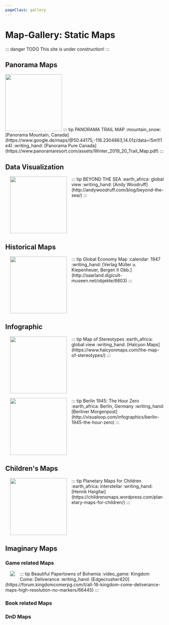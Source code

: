 ```yaml
---
pageClass: gallery
---
```

# Map-Gallery: Static Maps

::: danger TODO
This site is under construction!
:::

## Panorama Maps

<img src="https://www.panoramaresort.com/assets/Winter_2019_20_Trail_Map_website.jpg"  style="text-align:center; height:180px;" />
::: tip PANORAMA TRAIL MAP
:mountain_snow:  [Panorama Mountain, Canada](https://www.google.de/maps/@50.44175,-116.2304863,14.01z/data=!5m1!1e4)  
:writing_hand:  [Panorama Pure Canada](https://www.panoramaresort.com/assets/Winter_2019_20_Trail_Map.pdf)
:::
<p style="clear:both;"></p>

## Data Visualization

<img src="http://andywoodruff.com/blog/wp-content/uploads/2016/03/australia.jpg"  style="text-align:center; height:180px; float: left; margin: 0px 15px 15px 15px;"/>
::: tip BEYOND THE SEA
:earth_africa: global view  
:writing_hand:  [Andy Woodruff](http://andywoodruff.com/blog/beyond-the-sea/)
:::
<p style="clear:both;"></p>

## Historical Maps

<img src="https://imgur.com/qVBb5dW"  style="text-align:center; height:180px;float: left; margin: 0px 15px 15px 15px;"/>
::: tip Global Economy Map
:calendar: 1947  
:writing_hand:  [Verlag Müller u. Kiepenheuer, Bergen II Obb.](http://saarland.digicult-museen.net/objekte/6603)
:::
<p style="clear:both;"></p>

## Infographic 

<img src="https://images.squarespace-cdn.com/content/v1/55a676ebe4b0e7324c26d410/1459594527468-JYBNEE4XGXV24FB311PR/ke17ZwdGBToddI8pDm48kFIqeyKIx_4CypQkVpvjGEhZw-zPPgdn4jUwVcJE1ZvWQUxwkmyExglNqGp0IvTJZamWLI2zvYWH8K3-s_4yszcp2ryTI0HqTOaaUohrI8PIPVlqm4eRhrC4xHj1sUz6u8KOKL79uYahDQ3N51Lax9cKMshLAGzx4R3EDFOm1kBS/Stereotypes4.jpg?format=1500w"  style="text-align:center; height:180px;float: left; margin: 0px 15px 15px 15px;"/>
::: tip Map of Stereotypes
:earth_africa: global view  
:writing_hand:  [Halcyon Maps](https://www.halcyonmaps.com/the-map-of-stereotypes/)
:::
<p style="clear:both;"></p>

<img src="http://visualoop.com/media/2016/03/Stunde-Null-Berlin-1945-1040x676.jpg"  style="text-align:center; height:180px;float: left; margin: 0px 15px 15px 15px;"/>
::: tip Berlin 1945: The Hour Zero
:earth_africa: Berlin, Germany  
:writing_hand:  [Berliner Morgenpost](http://visualoop.com/infographics/berlin-1945-the-hour-zero)
:::
<p style="clear:both;"></p>

## Children's Maps

<img src="https://childrensmaps.files.wordpress.com/2014/11/mars_en_m.jpg"  style="text-align:center; height:180px;float: left; margin: 0px 15px 15px 15px;"/>
::: tip Planetary Maps for Children
:earth_africa: interstellar  
:writing_hand:  [Henrik Hargitai](https://childrensmaps.wordpress.com/planetary-maps-for-children/)
:::
<p style="clear:both;"></p>

## Imaginary Maps 

### Game related Maps

<img src="https://i.postimg.cc/mchMXZsR/Full-Map-Hi-Res-cut.jpg"  style="float: left; margin: 0px 15px 15px 15px;"/>
::: tip Beautiful Papertowns of Bohemia
:video_game:  Kingdom Come: Deliverance  
:writing_hand:  [Edgecrusher420](https://forum.kingdomcomerpg.com/t/all-16-kingdom-come-deliverance-maps-high-resolution-no-markers/66445)
:::
<p style="clear:both;"></p>

### Book related Maps

### DnD Maps
<!--


https://www.loc.gov/resource/g9930.ct001880/


https://www.youtube.com/watch?time_continue=19&v=3Jhac84QdpA

-->